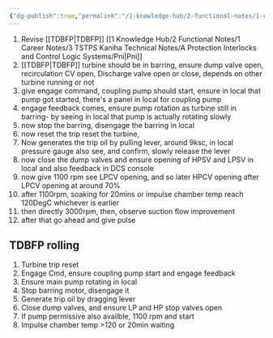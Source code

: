 ```yaml
---
{"dg-publish":true,"permalink":"/1-knowledge-hub/2-functional-notes/1-career-notes/3-tstps-kaniha-technical-notes/2-main-tg-and-auxillaries/tdbfp-roling/","noteIcon":""}
---
```


1.  Revise [[TDBFP\|TDBFP]] [[1 Knowledge Hub/2 Functional Notes/1 Career Notes/3 TSTPS Kaniha Technical Notes/A Protection Interlocks and Control Logic Systems/Pni\|Pni]]
2.  [[TDBFP\|TDBFP]] turbine should be in barring, ensure dump valve open, recirculation CV open, Discharge valve open or close, depends on other turbine running or not
3. give engage command, coupling pump should start, ensure in local that pump got started, there's a panel in local for coupling pump
4. engage feedback comes, ensure pump rotation as turbine still in barring- by seeing in local that pump is actually rotating slowly
5. now stop the barring, disengage the barring in local
6. now reset the trip reset the turbine, 
7. Now generates the trip oil by pulling lever, around 9ksc, in local pressure gauge also see, and confirm, slowly release the lever
8. now close the dump valves and ensure opening of HPSV and LPSV in local and also feedback in DCS console
9. now give 1100 rpm see LPCV opening, and so later HPCV opening after LPCV opening at around 70%
10. after 1100rpm, soaking for 20mins or impulse chamber temp reach 120DegC whichever is earlier
11. then directly 3000rpm, then, observe suction flow improvement
12. after that go ahead and give pulse



## TDBFP rolling

1. Turbine trip reset
2. Engage Cmd, ensure coupling pump start and engage feedback
3. Ensure main pump rotating in local
4. Stop barring motor, disengage it
5. Generate trip oil by dragging lever
6. Close dump valves, and ensure LP and HP stop valves open
7. If pump permissive also availble, 1100 rpm and start
8. Impulse chamber temp >120 or 20min waiting